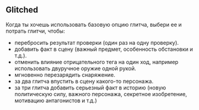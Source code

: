 ## Glitched
Когда ты хочешь использовать базовую опцию глитча, выбери ее и потрать глитчи, чтобы:
- перебросить результат проверки (один раз на одну проверку).
- добавить факт в сцену (важный предмет, особенность обстановки и т.д.).
- отменить влияние отрицательного тега на один ход, например использовать двуручное оружие одной рукой.
- мгновенно перезарядить снаряжение.
- за два глитча впустить в сцену какого-то персонажа.
- за три глитча добавить серьезный факт в историю (новую политическую силу, важного персонажа, секретное изобретение, мотивацию антагонистов и т.д.)